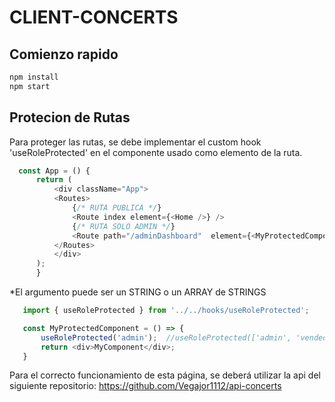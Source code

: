 # CLIENT-CONCERTS

## Comienzo rapido
 
 ```bash
 npm install
 npm start
 ```

 ## Protecion de Rutas
 Para proteger las rutas, se debe implementar el custom hook 'useRoleProtected' en el componente usado como elemento de la ruta.

  ```js
    const App = () {
        return (
            <div className="App">
            <Routes>
                {/* RUTA PUBLICA */}
                <Route index element={<Home />} />
                {/* RUTA SOLO ADMIN */}
                <Route path="/adminDashboard"  element={<MyProtectedComponent/>} />
            </Routes>
            </div>
        );
        }
```
 *El argumento puede ser un STRING o un ARRAY de STRINGS
 ```js
    import { useRoleProtected } from '../../hooks/useRoleProtected';

    const MyProtectedComponent = () => {
        useRoleProtected('admin');  //useRoleProtected(['admin', 'vendedor]); 
        return <div>MyComponent</div>;
    }
```


Para el correcto funcionamiento de esta página, se deberá utilizar la api del siguiente repositorio: https://github.com/Vegajor1112/api-concerts

